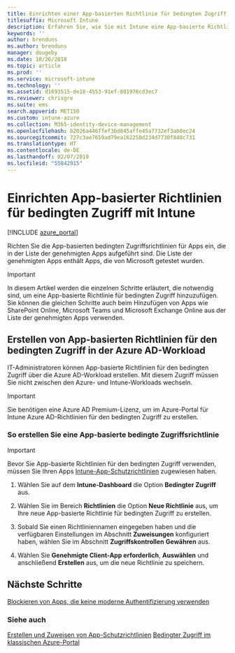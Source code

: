 ```yaml
---
title: Einrichten einer App-basierten Richtlinie für bedingten Zugriff mit Intune
titlesuffix: Microsoft Intune
description: Erfahren Sie, wie Sie mit Intune eine App-basierte Richtlinie für bedingten Zugriff erstellen.
keywords: ''
author: brenduns
ms.author: brenduns
manager: dougeby
ms.date: 10/26/2018
ms.topic: article
ms.prod: ''
ms.service: microsoft-intune
ms.technology: ''
ms.assetid: d1693515-de18-4553-91ef-801976cd3ec7
ms.reviewer: chrisgre
ms.suite: ems
search.appverid: MET150
ms.custom: intune-azure
ms.collection: M365-identity-device-management
ms.openlocfilehash: b2026a446ffef3bd845affe45a7732ef3ab8ec24
ms.sourcegitcommit: 727c3ae7659ad79ea162250d234d7730f840c731
ms.translationtype: HT
ms.contentlocale: de-DE
ms.lasthandoff: 02/07/2019
ms.locfileid: "55842915"
---
```

# <a name="set-up-app-based-conditional-access-policies-with-intune"></a>Einrichten App-basierter Richtlinien für bedingten Zugriff mit Intune

[!INCLUDE [azure_portal](./includes/azure_portal.md)]

Richten Sie die App-basierten bedingten Zugriffsrichtlinien für Apps ein, die in der Liste der genehmigten Apps aufgeführt sind. Die Liste der genehmigten Apps enthält Apps, die von Microsoft getestet wurden.

> [!IMPORTANT]
> In diesem Artikel werden die einzelnen Schritte erläutert, die notwendig sind, um eine App-basierte Richtlinie für bedingten Zugriff hinzuzufügen. Sie können die gleichen Schritte auch beim Hinzufügen von Apps wie SharePoint Online, Microsoft Teams und Microsoft Exchange Online aus der Liste der genehmigten Apps verwenden.

## <a name="create-app-based-conditional-access-policies-in-azure-ad-workload"></a>Erstellen von App-basierten Richtlinien für den bedingten Zugriff in der Azure AD-Workload

IT-Administratoren können App-basierte Richtlinien für den bedingten Zugriff über die Azure AD-Workload erstellen. Mit diesem Zugriff müssen Sie nicht zwischen den Azure- und Intune-Workloads wechseln.

> [!IMPORTANT]
> Sie benötigen eine Azure AD Premium-Lizenz, um im Azure-Portal für Intune Azure AD-Richtlinien für den bedingten Zugriff zu erstellen.

### <a name="to-create-an-app-based-conditional-access-policy"></a>So erstellen Sie eine App-basierte bedingte Zugriffsrichtlinie

> [!IMPORTANT]
> Bevor Sie App-basierte Richtlinien für den bedingten Zugriff verwenden, müssen Sie Ihren Apps [Intune-App-Schutzrichtlinien](app-protection-policies.md) zugewiesen haben.

1. Wählen Sie auf dem **Intune-Dashboard** die Option **Bedingter Zugriff** aus.

2. Wählen Sie im Bereich **Richtlinien** die Option **Neue Richtlinie** aus, um Ihre neue App-basierte Richtlinie für bedingten Zugriff zu erstellen.

4. Sobald Sie einen Richtliniennamen eingegeben haben und die verfügbaren Einstellungen im Abschnitt **Zuweisungen** konfiguriert haben, wählen Sie im Abschnitt **Zugriffskontrollen** **Gewähren** aus.

5. Wählen Sie **Genehmigte Client-App erforderlich**, **Auswählen** und anschließend **Erstellen** aus, um die neue Richtlinie zu speichern.

## <a name="next-steps"></a>Nächste Schritte
[Blockieren von Apps, die keine moderne Authentifizierung verwenden](app-modern-authentication-block.md)

### <a name="see-also"></a>Siehe auch

[Erstellen und Zuweisen von App-Schutzrichtlinien](app-protection-policies.md)
[Bedingter Zugriff im klassischen Azure-Portal](https://docs.microsoft.com/azure/active-directory/active-directory-conditional-access)
